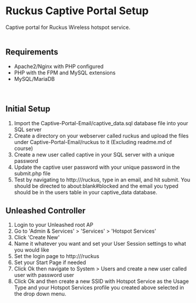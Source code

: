 # Ruckus Captive Portal Setup
Captive portal for Ruckus Wireless hotspot service.
<br><br>
## Requirements
- Apache2/Nginx with PHP configured<br>
- PHP with the FPM and MySQL extensions<br>
- MySQL/MariaDB<br>
<br>

## Initial Setup
1) Import the Captive-Portal-Email/captive_data.sql database file into your SQL server <br>
2) Create a directory on your webserver called ruckus and upload the files under Captive-Portal-Email/ruckus to it (Excluding readme.md of course) <br>
2) Create a new user called captive in your SQL server with a unique password <br>
3) Update the captive user password with your unique password in the submit.php file
4) Test by navigating to http://<WebServerAddress>/ruckus, type in an email, and hit submit. You should be directed to about:blank#blocked and the email you typed should be in the users table in your captive_data database.  <br>

## Unleashed Controller
1) Login to your Unleashed root AP<br>
2) Go to 'Admin & Services' > 'Services' > 'Hotspot Services'<br>
3) Click 'Create New'<br>
4) Name it whatever you want and set your User Session settings to what you would like<br>
5) Set the login page to http://<WebServerAddress>/ruckus<br>
6) Set your Start Page if needed <br>
7) Click Ok then navigate to System > Users and create a new user called user with password user <br>
8) Click Ok and then create a new SSID with Hotspot Service as the Usage Type and your Hotspot Services profile you created above selected in the drop down menu. <br>
